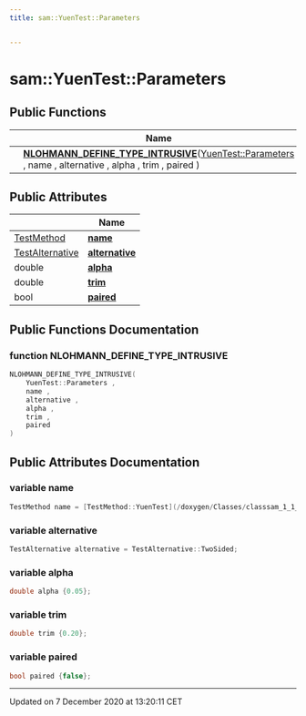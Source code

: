 ```yaml
---
title: sam::YuenTest::Parameters


---
```


# sam::YuenTest::Parameters



















## Public Functions

|                | Name           |
| -------------- | -------------- |
|  | **[NLOHMANN_DEFINE_TYPE_INTRUSIVE](/doxygen/Classes/structsam_1_1_yuen_test_1_1_parameters/#function-nlohmann_define_type_intrusive)**([YuenTest::Parameters](/doxygen/Classes/structsam_1_1_yuen_test_1_1_parameters/) , name , alternative , alpha , trim , paired )  |


## Public Attributes

|                | Name           |
| -------------- | -------------- |
| [TestMethod](/doxygen/Classes/classsam_1_1_test_strategy/#enum-testmethod) | **[name](/doxygen/Classes/structsam_1_1_yuen_test_1_1_parameters/#variable-name)**  |
| [TestAlternative](/doxygen/Classes/classsam_1_1_test_strategy/#enum-testalternative) | **[alternative](/doxygen/Classes/structsam_1_1_yuen_test_1_1_parameters/#variable-alternative)**  |
| double | **[alpha](/doxygen/Classes/structsam_1_1_yuen_test_1_1_parameters/#variable-alpha)**  |
| double | **[trim](/doxygen/Classes/structsam_1_1_yuen_test_1_1_parameters/#variable-trim)**  |
| bool | **[paired](/doxygen/Classes/structsam_1_1_yuen_test_1_1_parameters/#variable-paired)**  |














## Public Functions Documentation

### function NLOHMANN_DEFINE_TYPE_INTRUSIVE

```cpp
NLOHMANN_DEFINE_TYPE_INTRUSIVE(
    YuenTest::Parameters ,
    name ,
    alternative ,
    alpha ,
    trim ,
    paired 
)
```































## Public Attributes Documentation

### variable name

```cpp
TestMethod name = [TestMethod::YuenTest](/doxygen/Classes/classsam_1_1_test_strategy/#enumvalue-yuentest);
```





























### variable alternative

```cpp
TestAlternative alternative = TestAlternative::TwoSided;
```





























### variable alpha

```cpp
double alpha {0.05};
```





























### variable trim

```cpp
double trim {0.20};
```





























### variable paired

```cpp
bool paired {false};
```

































-------------------------------

Updated on  7 December 2020 at 13:20:11 CET